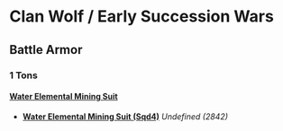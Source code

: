 # Clan Wolf / Early Succession Wars 

## Battle Armor 

### 1 Tons 

#### [Water Elemental Mining Suit](../../../units/water_elemental_mining_suit.md) 

- [**Water Elemental Mining Suit (Sqd4)**](../../../units/water_elemental_mining_suit/water_elemental_mining_suit_sqd4.md) *Undefined (2842)* 

